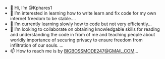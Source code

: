 - 👋 Hi, I’m @Kphares1
- 👀 I’m interested in learning how to write learn and fix code for my own internet freedom to be stable....
- 🌱 I’m currently learning slowly how to code but not very efficiently...
- 💞️ I’m looking to collaborate on obtaining knowledgable skills for reading and understanding the code in from of me and teaching people about worldly importance of securing privacy to ensure freedom from infiltration of our souls. ...
- 📫 How to reach me is by BIGBOSSMODE247@GMAIL.COM...

<!---
Kphares1/Kphares1 is a ✨newbie completely beginners✨ repository because its `README.md` (this file) appears on your GitHub profile.
You can click the Preview link to take a look at your changes.
--->
